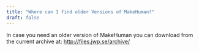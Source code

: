 ```yaml
---
title: "Where can I find older Versions of MakeHuman?"
draft: false
---
```


In case you need an older version of MakeHuman you can download from the current archive at: http://files.jwp.se/archive/